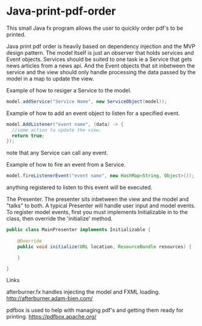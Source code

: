 # Java-print-pdf-order
This small Java fx program allows the user to quickly order pdf's to be printed.

Java print pdf order is heavily based on dependency injection and the MVP design pattern. The model itself is just an observer that holds services and Event objects. Services should be suited to one task ie a Service that gets news articles from a news api. And the Event objects that sit inbetween the service and the view should only handle processing the data passed by the model in a map to update the view.

Example of how to resiger a Service to the model.

```Java
model.addService("Service Name", new ServiceObject(model));
```

Example of how to add an event object to listen for a specified event.

```Java
model.AddListener("event name", (data) -> {
  //some action to update the view.
  return true;
});
```

note that any Service can call any event.

Example of how to fire an event from a Service.

```Java
model.fireListenerEvent("event name", new HashMap<String, Object>());
```

anything registered to listen to this event will be executed.

The Presenter.
The presenter sits inbetween the view and the model and "talks" to both. A typical Presenter will handle user input and model events. To register model events, first you must implements Initializable in to the class, then override the 'initialize' method.

```Java
public class MainPresenter implements Initializable {
  
    @Override
    public void initialize(URL location, ResourceBundle resources) {

    }

}
```

Links

afterburner.fx handles injecting the model and FXML loading. 
http://afterburner.adam-bien.com/

pdfbox is used to help with managing pdf's and getting them ready for printing.
https://pdfbox.apache.org/
